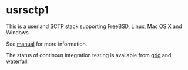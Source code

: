 # usrsctp1

This is a userland SCTP stack supporting FreeBSD, Linux, Mac OS X and Windows.

See [manual](Manual.md) for more information.

The status of continous integration testing is available from [grid](http://212.201.121.77:18010/grid) and [waterfall](http://212.201.121.77:18010/waterfall).
